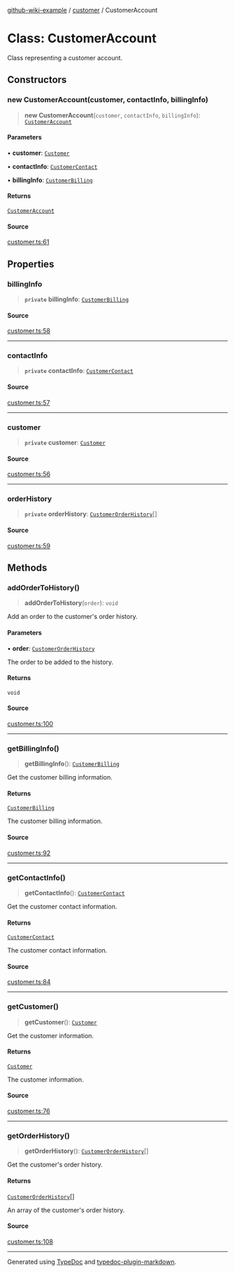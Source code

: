 [github-wiki-example](../wiki/Home) / [customer](../wiki/customer) / CustomerAccount

# Class: CustomerAccount

Class representing a customer account.

## Constructors

### new CustomerAccount(customer, contactInfo, billingInfo)

> **new CustomerAccount**(`customer`, `contactInfo`, `billingInfo`): [`CustomerAccount`](../wiki/customer.Class.CustomerAccount)

#### Parameters

• **customer**: [`Customer`](../wiki/customer.Interface.Customer)

• **contactInfo**: [`CustomerContact`](../wiki/customer.Interface.CustomerContact)

• **billingInfo**: [`CustomerBilling`](../wiki/customer.Interface.CustomerBilling)

#### Returns

[`CustomerAccount`](../wiki/customer.Class.CustomerAccount)

#### Source

[customer.ts:61](https://github.com/tgreyuk/typedoc-plugin-markdown-examples/blob/6bbf2a3/examples/04-typedoc-github-wiki-theme/src/customer.ts#L61)

## Properties

### billingInfo

> **`private`** **billingInfo**: [`CustomerBilling`](../wiki/customer.Interface.CustomerBilling)

#### Source

[customer.ts:58](https://github.com/tgreyuk/typedoc-plugin-markdown-examples/blob/6bbf2a3/examples/04-typedoc-github-wiki-theme/src/customer.ts#L58)

***

### contactInfo

> **`private`** **contactInfo**: [`CustomerContact`](../wiki/customer.Interface.CustomerContact)

#### Source

[customer.ts:57](https://github.com/tgreyuk/typedoc-plugin-markdown-examples/blob/6bbf2a3/examples/04-typedoc-github-wiki-theme/src/customer.ts#L57)

***

### customer

> **`private`** **customer**: [`Customer`](../wiki/customer.Interface.Customer)

#### Source

[customer.ts:56](https://github.com/tgreyuk/typedoc-plugin-markdown-examples/blob/6bbf2a3/examples/04-typedoc-github-wiki-theme/src/customer.ts#L56)

***

### orderHistory

> **`private`** **orderHistory**: [`CustomerOrderHistory`](../wiki/customer.Interface.CustomerOrderHistory)[]

#### Source

[customer.ts:59](https://github.com/tgreyuk/typedoc-plugin-markdown-examples/blob/6bbf2a3/examples/04-typedoc-github-wiki-theme/src/customer.ts#L59)

## Methods

### addOrderToHistory()

> **addOrderToHistory**(`order`): `void`

Add an order to the customer's order history.

#### Parameters

• **order**: [`CustomerOrderHistory`](../wiki/customer.Interface.CustomerOrderHistory)

The order to be added to the history.

#### Returns

`void`

#### Source

[customer.ts:100](https://github.com/tgreyuk/typedoc-plugin-markdown-examples/blob/6bbf2a3/examples/04-typedoc-github-wiki-theme/src/customer.ts#L100)

***

### getBillingInfo()

> **getBillingInfo**(): [`CustomerBilling`](../wiki/customer.Interface.CustomerBilling)

Get the customer billing information.

#### Returns

[`CustomerBilling`](../wiki/customer.Interface.CustomerBilling)

The customer billing information.

#### Source

[customer.ts:92](https://github.com/tgreyuk/typedoc-plugin-markdown-examples/blob/6bbf2a3/examples/04-typedoc-github-wiki-theme/src/customer.ts#L92)

***

### getContactInfo()

> **getContactInfo**(): [`CustomerContact`](../wiki/customer.Interface.CustomerContact)

Get the customer contact information.

#### Returns

[`CustomerContact`](../wiki/customer.Interface.CustomerContact)

The customer contact information.

#### Source

[customer.ts:84](https://github.com/tgreyuk/typedoc-plugin-markdown-examples/blob/6bbf2a3/examples/04-typedoc-github-wiki-theme/src/customer.ts#L84)

***

### getCustomer()

> **getCustomer**(): [`Customer`](../wiki/customer.Interface.Customer)

Get the customer information.

#### Returns

[`Customer`](../wiki/customer.Interface.Customer)

The customer information.

#### Source

[customer.ts:76](https://github.com/tgreyuk/typedoc-plugin-markdown-examples/blob/6bbf2a3/examples/04-typedoc-github-wiki-theme/src/customer.ts#L76)

***

### getOrderHistory()

> **getOrderHistory**(): [`CustomerOrderHistory`](../wiki/customer.Interface.CustomerOrderHistory)[]

Get the customer's order history.

#### Returns

[`CustomerOrderHistory`](../wiki/customer.Interface.CustomerOrderHistory)[]

An array of the customer's order history.

#### Source

[customer.ts:108](https://github.com/tgreyuk/typedoc-plugin-markdown-examples/blob/6bbf2a3/examples/04-typedoc-github-wiki-theme/src/customer.ts#L108)

***

Generated using [TypeDoc](https://typedoc.org) and [typedoc-plugin-markdown](https://typedoc-plugin-markdown.org).
